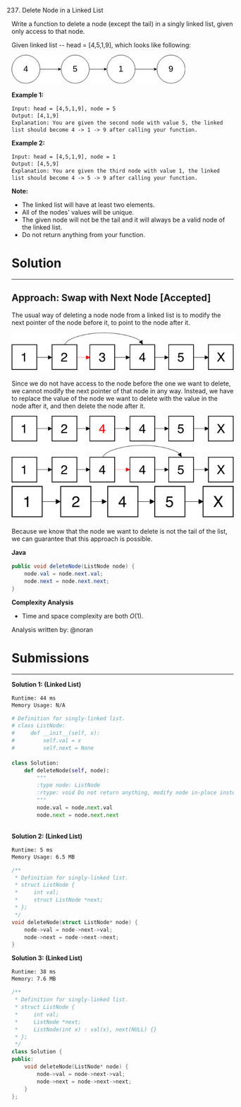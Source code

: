 237. Delete Node in a Linked List

Write a function to delete a node (except the tail) in a singly linked list, given only access to that node.

Given linked list -- head = [4,5,1,9], which looks like following:

![237_example.png](img/237_example.png)
 

**Example 1:**
```
Input: head = [4,5,1,9], node = 5
Output: [4,1,9]
Explanation: You are given the second node with value 5, the linked list should become 4 -> 1 -> 9 after calling your function.
```

**Example 2:**
```
Input: head = [4,5,1,9], node = 1
Output: [4,5,9]
Explanation: You are given the third node with value 1, the linked list should become 4 -> 5 -> 9 after calling your function.
```

**Note:**

* The linked list will have at least two elements.
* All of the nodes' values will be unique.
* The given node will not be the tail and it will always be a valid node of the linked list.
* Do not return anything from your function.

# Solution
---
## Approach: Swap with Next Node [Accepted]
The usual way of deleting a node node from a linked list is to modify the next pointer of the node before it, to point to the node after it.

![237_LinkedList.png](img/237_LinkedList.png)

Since we do not have access to the node before the one we want to delete, we cannot modify the next pointer of that node in any way. Instead, we have to replace the value of the node we want to delete with the value in the node after it, and then delete the node after it.

![237_LinkedList2.png](img/237_LinkedList2.png)
![237_LinkedList3.png](img/237_LinkedList3.png)
![237_LinkedList4.png](img/237_LinkedList4.png)

Because we know that the node we want to delete is not the tail of the list, we can guarantee that this approach is possible.

**Java**
```java
public void deleteNode(ListNode node) {
    node.val = node.next.val;
    node.next = node.next.next;
}
```

**Complexity Analysis**

* Time and space complexity are both $O(1)$.

Analysis written by: @noran

# Submissions
---
**Solution 1: (Linked List)**
```
Runtime: 44 ms
Memory Usage: N/A
```
```python
# Definition for singly-linked list.
# class ListNode:
#     def __init__(self, x):
#         self.val = x
#         self.next = None

class Solution:
    def deleteNode(self, node):
        """
        :type node: ListNode
        :rtype: void Do not return anything, modify node in-place instead.
        """
        node.val = node.next.val
        node.next = node.next.next
        
```

**Solution 2: (Linked List)**
```
Runtime: 5 ms
Memory Usage: 6.5 MB
```
```c
/**
 * Definition for singly-linked list.
 * struct ListNode {
 *     int val;
 *     struct ListNode *next;
 * };
 */
void deleteNode(struct ListNode* node) {
    node->val = node->next->val;
    node->next = node->next->next;
}
```

**Solution 3: (Linked List)**
```
Runtime: 38 ms
Memory: 7.6 MB
```
```c++
/**
 * Definition for singly-linked list.
 * struct ListNode {
 *     int val;
 *     ListNode *next;
 *     ListNode(int x) : val(x), next(NULL) {}
 * };
 */
class Solution {
public:
    void deleteNode(ListNode* node) {
        node->val = node->next->val;
        node->next = node->next->next;
    }
};
```
